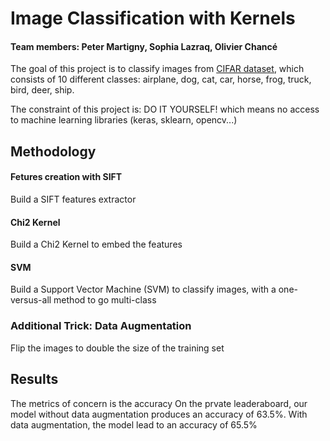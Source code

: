 # Image Classification with Kernels
#### Team members: Peter Martigny, Sophia Lazraq, Olivier Chancé

The goal of this project is to classify images from [CIFAR dataset](https://www.cs.toronto.edu/~kriz/cifar.html), which consists of 10 different classes: airplane, dog, cat, car, horse, frog, truck, bird, deer, ship.

The constraint of this project is: DO IT YOURSELF! which means no access to machine learning libraries (keras, sklearn, opencv...)

## Methodology

#### Fetures creation with SIFT
Build a SIFT features extractor

#### Chi2 Kernel
Build a Chi2 Kernel to embed the features

#### SVM
Build a Support Vector Machine (SVM) to classify images, with a one-versus-all method to go multi-class

### Additional Trick: Data Augmentation
Flip the images to double the size of the training set

## Results
The metrics of concern is the accuracy
On the prvate leaderaboard, our model without data augmentation produces an accuracy of 63.5%.
With data augmentation, the model lead to an accuracy of 65.5%

